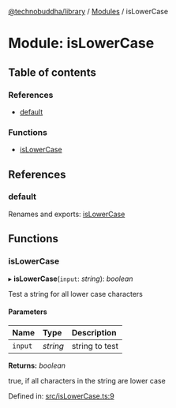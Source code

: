 [@technobuddha/library](../../README.md) / [Modules](../Modules.md) / isLowerCase

# Module: isLowerCase

## Table of contents

### References

- [default](islowercase.md#default)

### Functions

- [isLowerCase](islowercase.md#islowercase)

## References

### default

Renames and exports: [isLowerCase](islowercase.md#islowercase)

## Functions

### isLowerCase

▸ **isLowerCase**(`input`: *string*): *boolean*

Test a string for all lower case characters

#### Parameters

| Name | Type | Description |
| :------ | :------ | :------ |
| `input` | *string* | string to test |

**Returns:** *boolean*

true, if all characters in the string are lower case

Defined in: [src/isLowerCase.ts:9](https://github.com/technobuddha/hill.software/blob/693f679/packages/library/src/isLowerCase.ts#L9)
